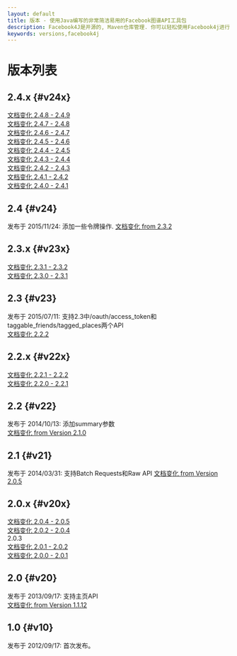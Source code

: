 ```yaml
---
layout: default
title: 版本 - 使用Java编写的非常简洁易用的Facebook图谱API工具包
description: Facebook4J是开源的, Maven仓库管理. 你可以轻松使用Facebook4j进行Facebook图谱API开发
keywords: versions,facebook4j
---
```

# 版本列表

## 2.4.x {#v24x}
[文档变化 2.4.8 - 2.4.9](/oldjavadocs/2.4.8-2.4.9/changes.html)  
[文档变化 2.4.7 - 2.4.8](/oldjavadocs/2.4.7-2.4.8/changes.html)  
[文档变化 2.4.6 - 2.4.7](/oldjavadocs/2.4.6-2.4.7/changes.html)  
[文档变化 2.4.5 - 2.4.6](/oldjavadocs/2.4.5-2.4.6/changes.html)  
[文档变化 2.4.4 - 2.4.5](/oldjavadocs/2.4.4-2.4.5/changes.html)  
[文档变化 2.4.3 - 2.4.4](/oldjavadocs/2.4.3-2.4.4/changes.html)  
[文档变化 2.4.2 - 2.4.3](/oldjavadocs/2.4.2-2.4.3/changes.html)  
[文档变化 2.4.1 - 2.4.2](/oldjavadocs/2.4.1-2.4.2/changes.html)  
[文档变化 2.4.0 - 2.4.1](/oldjavadocs/2.4.0-2.4.1/changes.html)

## 2.4 {#v24}
发布于 2015/11/24: 添加一些令牌操作.
[文档变化 from 2.3.2](/oldjavadocs/2.3.2-2.4.0/changes.html)  

## 2.3.x {#v23x}
[文档变化 2.3.1 - 2.3.2](/oldjavadocs/2.3.1-2.3.2/changes.html)  
[文档变化 2.3.0 - 2.3.1](/oldjavadocs/2.3.0-2.3.1/changes.html)

## 2.3 {#v23}
发布于 2015/07/11: 支持2.3中/oauth/access_token和taggable_friends/tagged_places两个API  
[文档变化 2.2.2](/oldjavadocs/2.2.2-2.3.0/changes.html)

## 2.2.x {#v22x}
[文档变化 2.2.1 - 2.2.2](/oldjavadocs/2.2.1-2.2.2/changes.html)  
[文档变化 2.2.0 - 2.2.1](/oldjavadocs/2.2.0-2.2.1/changes.html)

## 2.2 {#v22}
发布于 2014/10/13: 添加summary参数  
[文档变化 from Version 2.1.0](/oldjavadocs/2.1.0-2.2.0/changes.html)

## 2.1 {#v21}
发布于 2014/03/31: 支持Batch Requests和Raw API 
[文档变化 from Version 2.0.5](/oldjavadocs/2.0.5-2.1.0/changes.html)

## 2.0.x {#v20x}
[文档变化 2.0.4 - 2.0.5](/oldjavadocs/2.0.4-2.0.5/changes.html)  
[文档变化 2.0.2 - 2.0.4](/oldjavadocs/2.0.2-2.0.4/changes.html)  
2.0.3  
[文档变化 2.0.1 - 2.0.2](/oldjavadocs/2.0.1-2.0.2/changes.html)  
[文档变化 2.0.0 - 2.0.1](/oldjavadocs/2.0.0-2.0.1/changes.html)

## 2.0 {#v20}
发布于 2013/09/17: 支持主页API  
[文档变化 from Version 1.1.12](/oldjavadocs/1.1.12-2.0.0/changes.html)

## 1.0 {#v10}
发布于 2012/09/17: 首次发布。
